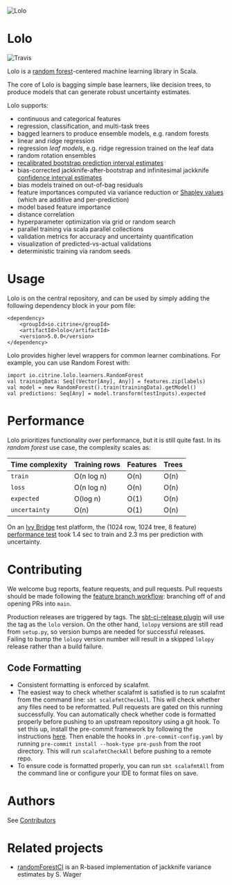 ![Lolo](https://upload.wikimedia.org/wikipedia/commons/thumb/a/a8/Rainy_Lake_in_Lolo_National_Forest.jpg/284px-Rainy_Lake_in_Lolo_National_Forest.jpg)

Lolo
====

![Travis](https://travis-ci.org/CitrineInformatics/lolo.svg?branch=main)

Lolo is a [random forest](https://en.wikipedia.org/wiki/Lolo_National_Forest)-centered machine learning library in Scala.

The core of Lolo is bagging simple base learners, like decision trees, to produce models that can generate robust uncertainty estimates.

Lolo supports:
 * continuous and categorical features
 * regression, classification, and multi-task trees
 * bagged learners to produce ensemble models, e.g. random forests
 * linear and ridge regression
 * regression _leaf models_, e.g. ridge regression trained on the leaf data
 * random rotation ensembles
 * [recalibrated bootstrap prediction interval estimates](https://arxiv.org/abs/2205.02260)
 * bias-corrected jackknife-after-bootstrap and infinitesimal jackknife [confidence interval estimates](http://jmlr.org/papers/volume15/wager14a/wager14a.pdf)
 * bias models trained on out-of-bag residuals
 * feature importances computed via variance reduction or [Shapley values](https://proceedings.neurips.cc/paper/2017/hash/8a20a8621978632d76c43dfd28b67767-Abstract.html) (which are additive and per-prediction)
 * model based feature importance
 * distance correlation
 * hyperparameter optimization via grid or random search
 * parallel training via scala parallel collections
 * validation metrics for accuracy and uncertainty quantification
 * visualization of predicted-vs-actual validations
 * deterministic training via random seeds

# Usage
Lolo is on the central repository, and can be used by simply adding the following dependency block in your pom file:
```
<dependency>
    <groupId>io.citrine</groupId>
    <artifactId>lolo</artifactId>
    <version>5.0.0</version>
</dependency>
```
Lolo provides higher level wrappers for common learner combinations.
For example, you can use Random Forest with:
```
import io.citrine.lolo.learners.RandomForest
val trainingData: Seq[(Vector[Any], Any)] = features.zip(labels)
val model = new RandomForest().train(trainingData).getModel()
val predictions: Seq[Any] = model.transform(testInputs).expected
```

# Performance
Lolo prioritizes functionality over performance, but it is still quite fast.  In its _random forest_ use case, the complexity scales as:

| Time complexity | Training rows | Features | Trees |
|-----------------|--------|-------|-------|
| `train`         | O(n log n) | O(n) | O(n) |
| `loss`          | O(n log n) | O(n) | O(n) |
| `expected`      | O(log n) | O(1) | O(n) |
| `uncertainty`   | O(n) | O(1) | O(n) |

On an [Ivy Bridge](http://ark.intel.com/products/77780/Intel-Core-i7-4930K-Processor-12M-Cache-up-to-3_90-GHz) test platform, the (1024 row, 1024 tree, 8 feature) [performance test](src/test/scala/io/citrine/lolo/PerformanceTest.scala) took 1.4 sec to train and 2.3 ms per prediction with uncertainty.


# Contributing
We welcome bug reports, feature requests, and pull requests.
Pull requests should be made following the [feature branch workflow](https://www.atlassian.com/git/tutorials/comparing-workflows/feature-branch-workflow): branching off of and opening PRs into `main`.

Production releases are triggered by tags.
The [sbt-ci-release plugin](https://github.com/olafurpg/sbt-ci-release) will use the tag as the `lolo` version.
On the other hand, `lolopy` versions are still read from `setup.py`, so version bumps are needed for successful releases.
Failing to bump the `lolopy` version number will result in a skipped `lolopy` release rather than a build failure.

## Code Formatting
- Consistent formatting is enforced by scalafmt.
- The easiest way to check whether scalafmt is satisfied is to run scalafmt from the command line: `sbt scalafmtCheckAll`.
  This will check whether any files need to be reformatted.
  Pull requests are gated on this running successfully.
  You can automatically check whether code is formatted properly before pushing to an upstream repository using a git hook.
  To set this up, install the pre-commit framework by following the instructions [here](https://pre-commit.com/#installation).
  Then enable the hooks in `.pre-commit-config.yaml` by running `pre-commit install --hook-type pre-push` from the root directory.
  This will run `scalafmtCheckAll` before pushing to a remote repo.
- To ensure code is formatted properly, you can run `sbt scalafmtAll` from the command line or configure your IDE to format files on save.

# Authors

See [Contributors](https://github.com/CitrineInformatics/lolo/graphs/contributors)
 
# Related projects
 * [randomForestCI](https://github.com/swager/randomForestCI) is an R-based implementation of jackknife variance estimates by S. Wager
